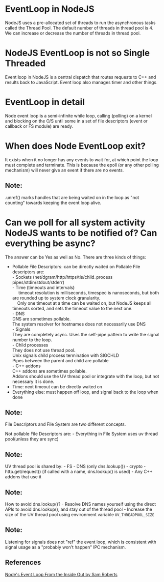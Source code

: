 # EventLoop in NodeJS
NodeJS uses a pre-allocated set of threads to run the asynchronous tasks called the Thread Pool.
The default number of threads in thread pool is 4. We can increase or decrease the number of threads in thread pool.

# NodeJS EventLoop is not so Single Threaded
Event loop in NodeJS is a central dispatch that routes requests to C++ and results back to JavaScript.
Event loop also manages timer and other things.

# EventLoop in detail
Node event loop is a semi-infinite while loop, calling (polling) on a kernel and blocking on the O/S until some in a
 set of file descriptors (event or callback or FS module) are ready.

# When does Node EventLoop exit?
It exists when it no longer has any events to wait for, at which point the loop must complete and terminate. This is
because the epoll (or any other polling mechanism) will never give an event if there are no events.

## Note:
.unref() marks handles that are being waited on in the loop as "not counting" towards keeping the event loop alive.

# Can we poll for all system activity NodeJS wants to be notified of? Can everything be async?
The answer can be Yes as well as No. There are three kinds of things:
- Pollable File Descriptors: can be directly waited on
    Pollable File descriptors are:  
        - Sockets (net/dgram/http/https/tls/child_process pipes/stdin/stdout/stderr)  
        - Time (timeouts and intervals)  
            &nbsp;&nbsp;&nbsp;&nbsp; timeout resolution is milliseconds, timespec is nanoseconds, but both are rounded up to system clock granularity.  
            &nbsp;&nbsp;&nbsp;&nbsp;Only one timeout at a time can be waited on, but NodeJS keeps all timeouts sorted, and sets the timeout value to the next one.  
        - DNS  
            DNS are sometimes pollable.  
            The system resolver for hostnames does not necessarily use DNS  
        - Signals  
            They are completely async. Uses the self-pipe pattern to write the signal number to the loop.  
        - Child processes  
            They does not use thread pool.  
            Unix signals child process termination with SIGCHLD  
            Pipes between the parent and child are pollable  
        - C++ addons  
            C++ addons are sometimes pollable.  
            Addons should use the UV thread pool or integrate with the loop, but not necessary it is done.
- Time: next timeout can be directly waited on
- Everything else: must happen off loop, and signal back to the loop when done

## Note:
File Descriptors and File System are two different concepts.

Not pollable File Descriptors are:
    - Everything in File System uses uv thread pool(unless they are sync)

## Note:
UV thread pool is shared by:
    - FS
    - DNS (only dns.lookup())
    - crypto
    - http.get/request() (if called with a name, dns.lookup() is used)
    - Any C++ addons that use it

## Note:
How to avoid dns.lookup()?
    - Resolve DNS names yourself using the direct APIs to avoid dns.lookup(), and stay out of the thread pool
    - Increase the size of the UV thread pool using environment variable `UV_THREADPOOL_SIZE`

## Note:
Listening for signals does not "ref" the event loop, which is consistent with signal usage as a "probably won't happen" IPC mechanism.

## References
[Node's Event Loop From the Inside Out by Sam Roberts](https://www.youtube.com/watch?v=P9csgxBgaZ8)
